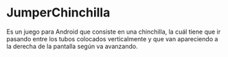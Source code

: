 # JumperChinchilla
Es un juego para Android que consiste en una chinchilla, la cuál tiene que ir pasando entre los tubos colocados verticalmente y que van apareciendo a la derecha de la pantalla según va avanzando.
